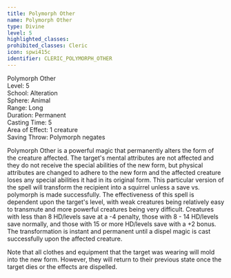 ```yaml
---
title: Polymorph Other
name: Polymorph Other
type: Divine
level: 5
highlighted_classes: 
prohibited_classes: Cleric
icon: spwi415c
identifier: CLERIC_POLYMORPH_OTHER
---
```

Polymorph Other  
Level: 5  
School: Alteration  
Sphere: Animal  
Range: Long  
Duration: Permanent  
Casting Time: 5  
Area of Effect: 1 creature  
Saving Throw: Polymorph negates  
  
Polymorph Other is a powerful magic that permanently alters the form of the creature affected. The target's mental attributes are not affected and they do not receive the special abilities of the new form, but physical attributes are changed to adhere to the new form and the affected creature loses any special abilities it had in its original form. This particular version of the spell will transform the recipient into a squirrel unless a save vs. polymorph is made successfully. The effectiveness of this spell is dependent upon the target's level, with weak creatures being relatively easy to transmute and more powerful creatures being very difficult. Creatures with less than 8 HD/levels save at a -4 penalty, those with 8 - 14 HD/levels save normally, and those with 15 or more HD/levels save with a +2 bonus. The transformation is instant and permanent until a dispel magic is cast successfully upon the affected creature.  
  
Note that all clothes and equipment that the target was wearing will mold into the new form. However, they will return to their previous state once the target dies or the effects are dispelled.  
